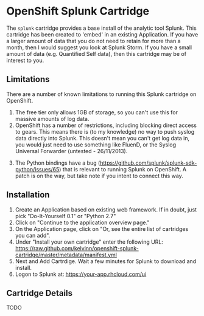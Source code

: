 # OpenShift Splunk Cartridge

The `splunk` cartridge provides a base install of the analytic tool Splunk. This cartridge has been created to 'embed' in an existing Application. If you have a larger amount of data that you do not need to retain for more than a month, then I would suggest you look at Splunk Storm. If you have a small amount of data (e.g. Quantified Self data), then this cartridge may be of interest to you.

## Limitations
There are a number of known limitations to running this Splunk cartridge on OpenShift.

1. The free tier only allows 1GB of storage, so you can't use this for massive amounts of log data.
2. OpenShift has a number of restrictions, including blocking direct access to gears. This means there is (to my knowledge) no way to push syslog data directly into Splunk. This doesn't mean you can't get log data in, you would just need to use something like FluenD, or the Syslog Universal Forwarder (untested - 26/11/2013).
3) The Python bindings have a bug (https://github.com/splunk/splunk-sdk-python/issues/65) that is relevant to running Splunk on OpenShift. A patch is on the way, but take note if you intent to connect this way.

## Installation
1. Create an Application based on existing web framework. If in doubt, just pick "Do-It-Yourself 0.1" or "Python 2.7"
2. Click on "Continue to the application overview page."
3. On the Application page, click on "Or, see the entire list of cartridges you can add".
4. Under "Install your own cartridge" enter the following URL: https://raw.github.com/kelvinn/openshift-splunk-cartridge/master/metadata/manifest.yml
5. Next and Add Cartrdige. Wait a few minutes for Splunk to download and install.
6. Logon to Splunk at: https://your-app.rhcloud.com/ui

## Cartridge Details

TODO